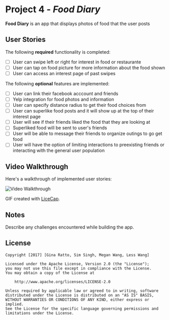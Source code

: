# Project 4 - *Food Diary*

**Food Diary** is an app that displays photos of food that the user posts

## User Stories

The following **required** functionality is completed:

- [ ] User can swipe left or right for interest in food or restaurante 
- [ ] User can tap on food picture for more information about the food shown
- [ ] User can access an interest page of past swipes

The following **optional** features are implemented:

- [ ] User can link their facebook acccount and friends
- [ ] Yelp integration for food photos and information
- [ ] User can specify distance radius to get their food choices from
- [ ] User can superlike food posts and it will show up at the top of their interest page
- [ ] User will see if their friends liked the food that they are looking at
- [ ] Superliked food will be sent to user's friends
- [ ] User will be able to message their friends to organize outings to go get food
- [ ] User will have the option of limiting interactions to preexisting friends or interacting with the general user population

## Video Walkthrough 

Here's a walkthrough of implemented user stories:

<img src='http://i.imgur.com/XkvA5J9.gif' title='Video Walkthrough' width='' alt='Video Walkthrough' />

GIF created with [LiceCap](http://www.cockos.com/licecap/).

## Notes

Describe any challenges encountered while building the app.

## License

    Copyright [2017] [Gina Ratto, Sim Singh, Megan Wang, Less Wang]

    Licensed under the Apache License, Version 2.0 (the "License");
    you may not use this file except in compliance with the License.
    You may obtain a copy of the License at

        http://www.apache.org/licenses/LICENSE-2.0

    Unless required by applicable law or agreed to in writing, software
    distributed under the License is distributed on an "AS IS" BASIS,
    WITHOUT WARRANTIES OR CONDITIONS OF ANY KIND, either express or implied.
    See the License for the specific language governing permissions and
    limitations under the License.
